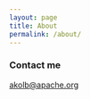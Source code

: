 ```yaml
---
layout: page
title: About
permalink: /about/
---
```


### Contact me

[akolb@apache.org](mailto:akolb@apache.org)